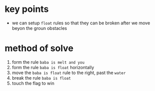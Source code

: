 # key points
* we can setup `float` rules so that they can be broken after we move beyon the groun obstacles
# method of solve
1) form the rule `baba is melt and you`
2) form the rule `baba is float` horizontally
3) move the `baba is float` rule to the right, past the `water`
4) break the rule `baba is float`
5) touch the flag to win
